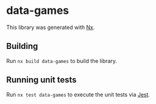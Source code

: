 # data-games

This library was generated with [Nx](https://nx.dev).

## Building

Run `nx build data-games` to build the library.

## Running unit tests

Run `nx test data-games` to execute the unit tests via [Jest](https://jestjs.io).
